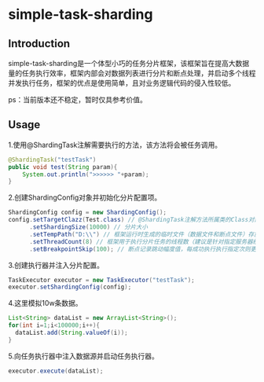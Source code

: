 # simple-task-sharding

## Introduction

simple-task-sharding是一个体型小巧的任务分片框架，该框架旨在提高大数据量的任务执行效率，框架内部会对数据列表进行分片和断点处理，并启动多个线程并发执行任务，框架的优点是使用简单，且对业务逻辑代码的侵入性较低。

ps：当前版本还不稳定，暂时仅具参考价值。

## Usage

1.使用@ShardingTask注解需要执行的方法，该方法将会被任务调用。

``` java
@ShardingTask("testTask")
public void test(String param){
    System.out.println(">>>>>> "+param);
}
```

2.创建ShardingConfig对象并初始化分片配置项。

``` java
ShardingConfig config = new ShardingConfig();
config.setTargetClazz(Test.class) // @ShardingTask注解方法所属类的Class对象
      .setShardingSize(10000) // 分片大小
      .setTempPath("D:\\") // 框架运行时生成的临时文件（数据文件和断点文件）存放路径，请确保指定路径对应用程序具有写权限
      .setThreadCount(8) // 框架用于执行分片任务的线程数（建议是针对指定服务器经过个人测试的最优线程数）
      .setBreakpointSkip(100); // 断点记录跳动幅度值，每成功执行执行指定次则更新一次断点值
```

3.创建执行器并注入分片配置。

``` java
TaskExecutor executor = new TaskExecutor("testTask");
executor.setShardingConfig(config);
```

4.这里模拟10w条数据。

``` java
List<String> dataList = new ArrayList<String>();
for(int i=1;i<100000;i++){
  dataList.add(String.valueOf(i));
}
```

5.向任务执行器中注入数据源并启动任务执行器。

``` java
executor.execute(dataList);
```




